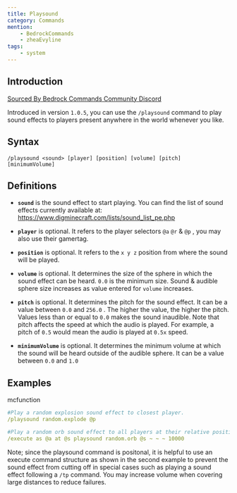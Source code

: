```yaml
---
title: Playsound
category: Commands
mention:
    - BedrockCommands
    - zheaEvyline
tags:
    - system
---
```


## Introduction

[Sourced By Bedrock Commands Community Discord](https://discord.gg/SYstTYx5G5)

Introduced in version `1.0.5`, you can use the `/playsound` command to play sound effects to players present anywhere in the world whenever you like.

## Syntax

`/playsound <sound> [player] [position] [volume] [pitch] [minimumVolume]`

## Definitions

- **` sound `** is the sound effect to start playing. You can find the list of sound effects currently available at:
https://www.digminecraft.com/lists/sound_list_pe.php

- **` player `** is optional. It refers to the player selectors  `@a`   `@r`  &  `@p` , you may also use their gamertag.

- **` position `** is optional. It refers to the  `x y z` position from where the sound will be played.

- **` volume `** is optional. It determines the size of the sphere in which the sound effect can be heard.  `0.0`  is the minimum size.  Sound & audible sphere size increases as value entered for `volume` increases.

- **` pitch `** is optional. It determines the pitch for the sound effect. It can be a value between  `0.0`  and  `256.0` . The higher the value, the higher the pitch. Values less than or equal to  `0.0`  makes the sound inaudible. Note that pitch affects the speed at which the audio is played. For example, a pitch of `0.5` would mean the audio is played at `0.5x` speed.

- **` minimumVolume `** is optional. It determines the minimum volume at which the sound will be heard outside of the audible sphere. It can be a value between  `0.0`  and  `1.0`

## Examples

<CodeHeader>mcfunction</CodeHeader>
```yaml
#Play a random explosion sound effect to closest player.
/playsound random.explode @p

#Play a random orb sound effect to all players at their relative position with a volume of 10000
/execute as @a at @s playsound random.orb @s ~ ~ ~ 10000
```

Note; since the playsound command is positonal, it is helpful to use an execute command structure as shown in the second example to prevent the sound effect from cutting off in special cases such as playing a sound effect following a `/tp` command. You may increase volume when covering large distances to reduce failures.
